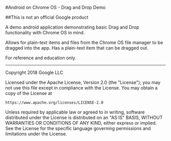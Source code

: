 #Android on Chrome OS - Drag and Drop Demo

##This is not an official Google product

A demo android application demonstrating basic Drag and Drop functionality
with Chrome OS in mind.

Allows for plain-text items and files from the Chrome OS file manager to be
dragged into the app. Has a plain-text item that can be dragged out.

For reference and education only.

***

Copyright 2018 Google LLC

Licensed under the Apache License, Version 2.0 (the "License");
you may not use this file except in compliance with the License.
You may obtain a copy of the License at

    https://www.apache.org/licenses/LICENSE-2.0

Unless required by applicable law or agreed to in writing, software
distributed under the License is distributed on an "AS IS" BASIS,
WITHOUT WARRANTIES OR CONDITIONS OF ANY KIND, either express or implied.
See the License for the specific language governing permissions and
limitations under the License.


